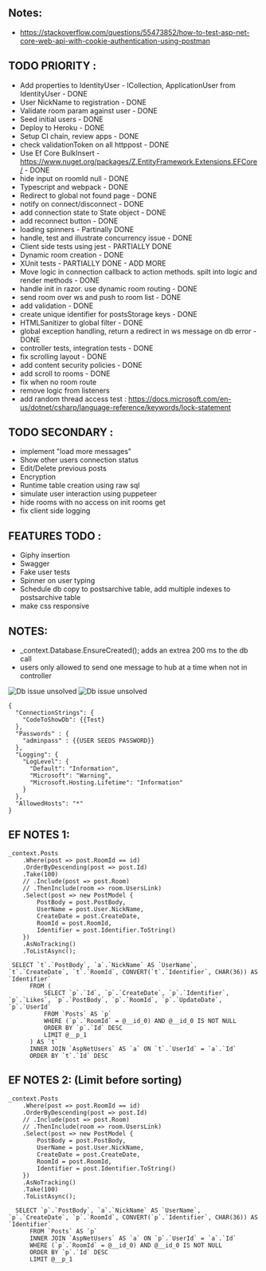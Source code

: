 ## Notes:
- https://stackoverflow.com/questions/55473852/how-to-test-asp-net-core-web-api-with-cookie-authentication-using-postman


## TODO PRIORITY :
- Add properties to IdentityUser - ICollection<UserRoom>, ApplicationUser from IdentityUser - DONE
- User NickName to registration - DONE
- Validate room param against user - DONE
- Seed initial users - DONE
- Deploy to Heroku - DONE
- Setup CI chain, review apps - DONE
- check validationToken on all httppost - DONE
- Use Ef Core BulkInsert - https://www.nuget.org/packages/Z.EntityFramework.Extensions.EFCore/ - DONE
- hide input on roomId null - DONE
- Typescript and webpack - DONE
- Redirect to global not found page - DONE
- notify on connect/disconnect - DONE
- add connection state to State object - DONE
- add reconnect button - DONE
- loading spinners - Partinally DONE
- handle, test and illustrate concurrency issue - DONE
- Client side tests using jest - PARTIALLY DONE
- Dynamic room creation - DONE
- XUnit tests - PARTIALLY DONE - ADD MORE
- Move logic in connection callback to action methods. spilt into logic and render methods - DONE
- handle init in razor. use dynamic room routing - DONE
- send room over ws and push to room list - DONE
- add validation - DONE 
- create unique identifier for postsStorage keys - DONE
- HTMLSanitizer to global filter - DONE
- global exception handling, return a redirect in ws message on db error - DONE
- controller tests, integration tests - DONE
- fix scrolling layout - DONE
- add content security policies - DONE
- add scroll to rooms - DONE
- fix when no room route
- remove logic from listeners
- add random thread access test : https://docs.microsoft.com/en-us/dotnet/csharp/language-reference/keywords/lock-statement



## TODO SECONDARY : 
- implement "load more messages"
- Show other users connection status
- Edit/Delete previous posts
- Encryption
- Runtime table creation using raw sql
- simulate user interaction using puppeteer
- hide rooms with no access on init rooms get
- fix client side logging

## FEATURES TODO : 
- Giphy insertion
- Swagger
- Fake user tests
- Spinner on user typing
- Schedule db copy to postsarchive table, add multiple indexes to postsarchive table
- make css responsive

## NOTES:
- _context.Database.EnsureCreated(); adds an extrea 200 ms to the db call
- users only allowed to send one message to hub at a time when not in controller


![Db issue unsolved](https://github.com/senner008/Chatroom-2/blob/master/dbissue.png)
![Db issue unsolved](https://github.com/senner008/Chatroom-2/blob/master/dbissue_solved.png)


```
{
  "ConnectionStrings": {
    "CodeToShowDb": {{Test}
  },
  "Passwords" : {
    "adminpass" : {{USER SEEDS PASSWORD}}
  },
  "Logging": {
    "LogLevel": {
      "Default": "Information",
      "Microsoft": "Warning",
      "Microsoft.Hosting.Lifetime": "Information"
    }
  },
  "AllowedHosts": "*"
}
```
## EF NOTES 1:

```
_context.Posts
    .Where(post => post.RoomId == id)
    .OrderByDescending(post => post.Id)
    .Take(100)
    // .Include(post => post.Room)
    // .ThenInclude(room => room.UsersLink)
    .Select(post => new PostModel { 
        PostBody = post.PostBody, 
        UserName = post.User.NickName, 
        CreateDate = post.CreateDate,
        RoomId = post.RoomId,
        Identifier = post.Identifier.ToString()
    })
    .AsNoTracking()
    .ToListAsync();

 SELECT `t`.`PostBody`, `a`.`NickName` AS `UserName`, `t`.`CreateDate`, `t`.`RoomId`, CONVERT(`t`.`Identifier`, CHAR(36)) AS `Identifier`
      FROM (
          SELECT `p`.`Id`, `p`.`CreateDate`, `p`.`Identifier`, `p`.`Likes`, `p`.`PostBody`, `p`.`RoomId`, `p`.`UpdateDate`, `p`.`UserId`
          FROM `Posts` AS `p`
          WHERE (`p`.`RoomId` = @__id_0) AND @__id_0 IS NOT NULL
          ORDER BY `p`.`Id` DESC
          LIMIT @__p_1
      ) AS `t`
      INNER JOIN `AspNetUsers` AS `a` ON `t`.`UserId` = `a`.`Id`
      ORDER BY `t`.`Id` DESC
```
## EF NOTES 2: (Limit before sorting)
```
_context.Posts
    .Where(post => post.RoomId == id)
    .OrderByDescending(post => post.Id)
    // .Include(post => post.Room)
    // .ThenInclude(room => room.UsersLink)
    .Select(post => new PostModel { 
        PostBody = post.PostBody, 
        UserName = post.User.NickName, 
        CreateDate = post.CreateDate,
        RoomId = post.RoomId,
        Identifier = post.Identifier.ToString()
    })
    .AsNoTracking()
    .Take(100)
    .ToListAsync();

  SELECT `p`.`PostBody`, `a`.`NickName` AS `UserName`, `p`.`CreateDate`, `p`.`RoomId`, CONVERT(`p`.`Identifier`, CHAR(36)) AS `Identifier`
      FROM `Posts` AS `p`
      INNER JOIN `AspNetUsers` AS `a` ON `p`.`UserId` = `a`.`Id`
      WHERE (`p`.`RoomId` = @__id_0) AND @__id_0 IS NOT NULL
      ORDER BY `p`.`Id` DESC
      LIMIT @__p_1
```